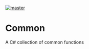 [![master](https://api.travis-ci.org/nuhaven/Common.svg?branch=master)](https://travis-ci.org/nuhaven/Common)

# Common
A C# collection of common functions


